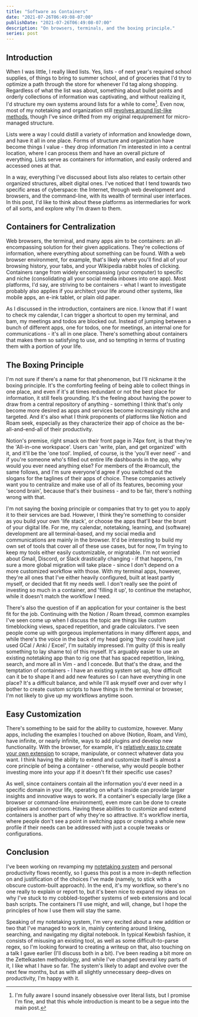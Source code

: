 ```yaml
---
title: "Software as Containers"
date: "2021-07-26T06:49:08-07:00"
publishDate: "2021-07-26T06:49:08-07:00"
description: "On browsers, terminals, and the boxing principle."
series: post
---
```


## Introduction
When I was little, I really liked lists. Yes, lists - of next year's required school supplies, of things to bring to summer school, and of groceries that I'd try to optimize a path through the store for whenever I'd tag along shopping. Regardless of what the list was about, something about bullet points and orderly collections of information was captivating, and without realizing it, I'd structure my own systems around lists for a while to come[^1]. Even now, most of my notetaking and organization still [revolves around list-like methods](https://kewbi.sh/blog/posts/210516/), though I've since drifted from my original requiprement for micro-managed structure.

Lists were a way I could distill a variety of information and knowledge down, and have it all in one place. Forms of structure and organization have become things I value - they drop information I'm interested in into a central location, where I can process them and have an overall picture of everything. Lists serve as containers for information, and easily ordered and accessed ones at that.

In a way, everything I've discussed about lists also relates to certain other organized structures, albeit digital ones. I've noticed that I tend towards two specific areas of cyberspace: the Internet, through web development and browsers, and the command-line, with its wealth of terminal user interfaces. In this post, I'd like to think about these platforms as intermediaries for work of all sorts, and explore why I'm drawn to them.

## Containers for Centralization
Web browsers, the terminal, and many apps aim to be containers: an all-encompassing solution for their given applications. They're collections of information, where everything about something can be found. With a web browser environment, for example, that's likely where you'll find all of your browsing history, your tabs, and your Wikipedia rabbit holes of clicking. Containers range from widely encompassing (your computer) to specific and niche (consolidating all your social media inboxes into one app). Most platforms, I'd say, are striving to be containers - what I want to investigate probably also applies if you architect your life around other systems, like mobile apps, an e-ink tablet, or plain old paper.

As I discussed in the introduction, containers are nice. I know that if I want to check my calendar, I can trigger a shortcut to open my terminal, and bam, my meetings and todos are blocked out. Instead of jumping between a bunch of different apps, one for todos, one for meetings, an internal one for communications - it's all in one place. There's something about containers that makes them so satisfying to use, and so tempting in terms of trusting them with a portion of your life.

## The Boxing Principle
I'm not sure if there's a name for that phenomenon, but I'll nickname it the boxing principle. It's the comforting feeling of being able to collect things in one place, and even if it's at times redundant or not the best place for information, it still feels grounding. It's the feeling about having the power to draw from a central repository of anything - something I think that's only become more desired as apps and services become increasingly niche and targeted. And it's also what I think proponents of platforms like Notion and Roam seek, especially as they characterize their app of choice as the be-all-and-end-all of their productivity.

Notion's premise, right smack on their front page in 74px font, is that they're the 'All-in-one workspace'. Users can 'write, plan, and get organized' with it, and it'll be the 'one tool'. Implied, of course, is the 'you'll ever need' - and if you're someone who's filled out entire life dashboards in the app, why would you ever need anything else? For members of the #roamcult, the same follows, and I'm sure everyone'd agree if you switched out the slogans for the taglines of their apps of choice. These companies actively want you to centralize and make use of all of its features, becoming your 'second brain', because that's their business - and to be fair, there's nothing wrong with that.

I'm not saying the boxing principle or companies that try to get you to apply it to their services are bad. However, I think they're something to consider as you build your own 'life stack', or choose the apps that'll bear the brunt of your digital life. For me, my calendar, notetaking, learning, and (software) development are all terminal-based, and my social media and communications are mainly in the browser. It'd be interesting to build my own set of tools that cover all of these use cases, but for now, I'm trying to keep my tools either easily customizable, or migratable. I'm not worried about Gmail, Discord, or Slack drastically changing - if that happens, I'm sure a more global migration will take place - since I don't depend on a more customized workflow with those. With my terminal apps, however, they're all ones that I've either heavily configured, built at least partly myself, or decided that fit my needs well. I don't really see the point of investing so much in a container, and 'filling it up', to continue the metaphor, while it doesn't match the workflow I need.

There's also the question of if an application for your container is the best fit for the job. Continuing with the Notion / Roam thread, common examples I've seen come up when I discuss the topic are things like custom timeblocking views, spaced repetition, and grade calculators. I've seen people come up with gorgeous implementations in many different apps, and while there's the voice in the back of my head going 'they could have just used GCal / Anki / Excel', I'm suitably impressed. I'm guilty (if this is really something to lay shame to) of this myself. It's arguably easier to use an existing notetaking app than to rig one that has spaced repetition, linking, search, and more all in Vim - and I concede. But that's the draw, and the temptation of containers - I have an existing system set up, how difficult can it be to shape it and add new features so I can have everything in one place? It's a difficult balance, and while I'll ask myself over and over why I bother to create custom scripts to have things in the terminal or browser, I'm not likely to give up my workflows anytime soon.

## Easy Customization
There's something to be said for the ability to customize, however. Many apps, including the examples I touched on above (Notion, Roam, and Vim), have infinite, or nearly infinite, ways to add plugins and develop new functionality. With the browser, for example, it's [relatively easy to create your own extension](https://kewbi.sh/blog/posts/210124/) to scrape, manipulate, or connect whatever data you want. I think having the ability to extend and customize itself is almost a core principle of being a container - otherwise, why would people bother investing more into your app if it doesn't fit their specific use cases?

As well, since containers contain all the information you'd ever need in a specific domain in your life, operating on what's inside can provide larger insights and innovative ways to work. If a container's especially large (like a browser or command-line environment), even more can be done to create pipelines and connections. Having these abilities to customize and extend containers is another part of why they're so attractive. It's workflow inertia, where people don't see a point in switching apps or creating a whole new profile if their needs can be addressed with just a couple tweaks or configurations.

## Conclusion
I've been working on revamping my [notetaking system](https://kewbi.sh/blog/posts/200607/) and personal productivity flows recently, so I guess this post is a more in-depth reflection on and justification of the choices I've made (namely, to stick with a obscure custom-built approach). In the end, it's my workflow, so there's no one really to explain or report to, but it's been nice to expand my ideas on why I've stuck to my cobbled-together systems of web extensions and local bash scripts. The containers I'll use might, and will, change, but I hope the principles of how I use them will stay the same.

Speaking of my notetaking system, I'm very excited about a new addition or two that I've managed to work in, mainly centering around linking, searching, and navigating my digital notebook. In typical Kewbish fashion, it consists of misusing an existing tool, as well as some difficult-to-parse regex, so I'm looking forward to creating a writeup on that, also touching on a talk I gave earlier (I'll discuss both in a bit). I've been reading a bit more on the Zettelkasten methodology, and while I've changed several key parts of it, I like what I have so far. The system's likely to adapt and evolve over the next few months, but as with all slightly unnecessary deep-dives on productivity, I'm happy with it.

[^1]: I'm fully aware I sound insanely obsessive over literal lists, but I promise I'm fine, and that this whole introduction is meant to be a segue into the main post.

